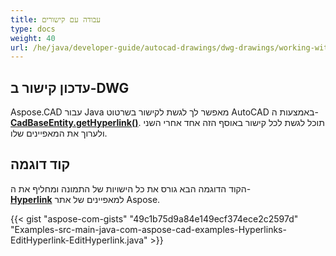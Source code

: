 ```yaml
---
title: עבודה עם קישורים
type: docs
weight: 40
url: /he/java/developer-guide/autocad-drawings/dwg-drawings/working-with-hyperlinks/
---
```


## **עדכון קישור ב-DWG**

Aspose.CAD עבור Java מאפשר לך לגשת לקישור בשרטוט AutoCAD באמצעות ה-[**CadBaseEntity.getHyperlink()**](https://reference.aspose.com/cad/java/com.aspose.cad.fileformats.cad.cadobjects/CadBaseEntity#getHyperlink--). תוכל לגשת לכל קישור באוסף הזה אחד אחרי השני ולערוך את המאפיינים שלו.

## קוד דוגמה

הקוד הדוגמה הבא גורס את כל הישויות של התמונה ומחליף את ה-[**Hyperlink**](https://reference.aspose.com/cad/java/com.aspose.cad.fileformats.cad.cadobjects/CadBaseEntity#setHyperlink-java.lang.String-) למאפיינים של אתר Aspose.

{{< gist "aspose-com-gists" "49c1b75d9a84e149ecf374ece2c2597d" "Examples-src-main-java-com-aspose-cad-examples-Hyperlinks-EditHyperlink-EditHyperlink.java" >}}
